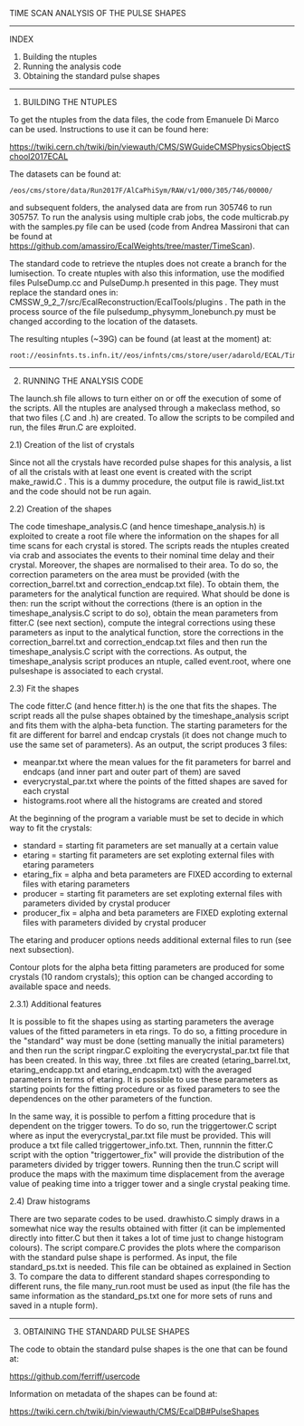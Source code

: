 TIME SCAN ANALYSIS OF THE PULSE SHAPES

---

INDEX
1) Building the ntuples
2) Running the analysis code
3) Obtaining the standard pulse shapes

---

1) BUILDING THE NTUPLES

To get the ntuples from the data files, the code from Emanuele Di Marco can be used. Instructions to use it can be found here:

https://twiki.cern.ch/twiki/bin/viewauth/CMS/SWGuideCMSPhysicsObjectSchool2017ECAL

The datasets can be found at:

    /eos/cms/store/data/Run2017F/AlCaPhiSym/RAW/v1/000/305/746/00000/

and subsequent folders, the analysed data are from run 305746 to run 305757. To run the analysis using multiple crab jobs, the code multicrab.py with the samples.py file can be used (code from Andrea Massironi that can be found at https://github.com/amassiro/EcalWeights/tree/master/TimeScan).

The standard code to retrieve the ntuples does not create a branch for the lumisection. To create ntuples with also this information, use the modified files PulseDump.cc and PulseDump.h presented in this page. They must replace the standard ones in: CMSSW_9_2_7/src/EcalReconstruction/EcalTools/plugins . The path in the process source of the file pulsedump_physymm_lonebunch.py must be changed according to the location of the datasets.

The resulting ntuples (~39G) can be found (at least at the moment) at:

    root://eosinfnts.ts.infn.it//eos/infnts/cms/store/user/adarold/ECAL/TimeScan/AlCaPhiSym/crab_TimeScan/180121_141306/0000/

---

2) RUNNING THE ANALYSIS CODE

The launch.sh file allows to turn either on or off the execution of some of the scripts. All the ntuples are analysed through a makeclass method, so that two files (.C and .h) are created. To allow the scripts to be compiled and run, the files #run.C are exploited.

2.1) Creation of the list of crystals

Since not all the crystals have recorded pulse shapes for this analysis, a list of all the cristals with at least one event is created with the script make_rawid.C . This is a dummy procedure, the output file is rawid_list.txt and the code should not be run again.

2.2) Creation of the shapes

The code timeshape_analysis.C (and hence timeshape_analysis.h) is exploited to create a root file where the information on the shapes for all time scans for each crystal is stored. The scripts reads the ntuples created via crab and associates the events to their nominal time delay and their crystal. Moreover, the shapes are normalised to their area. To do so, the correction parameters on the area must be provided (with the correction_barrel.txt and correction_endcap.txt file). To obtain them, the parameters for the analytical function are required. What should be done is then: run the script without the corrections (there is an option in the timeshape_analysis.C script to do so), obtain the mean parameters from fitter.C (see next section), compute the integral corrections using these parameters as input to the analytical function, store the corrections in the correction_barrel.txt and correction_endcap.txt files and then run the timeshape_analysis.C script with the corrections. As output, the timeshape_analysis script produces an ntuple, called event.root, where one pulseshape is associated to each crystal.

2.3) Fit the shapes

The code fitter.C (and hence fitter.h) is the one that fits the shapes.
The script reads all the pulse shapes obtained by the timeshape_analysis script and fits them with the alpha-beta function. The starting parameters for the fit are different for barrel and endcap crystals (it does not change much to use the same set of parameters). As an output, the script produces 3 files:
- meanpar.txt where the mean values for the fit parameters for barrel and endcaps (and inner part and outer part of them) are saved
- everycrystal_par.txt where the points of the fitted shapes are saved for each crystal
- histograms.root where all the histograms are created and stored

At the beginning of the program a variable must be set to decide in which way to fit the crystals:
- standard     = starting fit parameters are set manually at a certain value
- etaring      = starting fit parameters are set exploting external files with etaring parameters
- etaring_fix  = alpha and beta parameters are FIXED according to external files with etaring parameters
- producer     = starting fit parameters are set exploting external files with parameters divided by crystal producer
- producer_fix = alpha and beta parameters are FIXED exploting external files with parameters divided by crystal producer

The etaring and producer options needs additional external files to run (see next subsection).

Contour plots for the alpha beta fitting parameters are produced for some crystals (10 random crystals); this option can be changed according to available space and needs.

2.3.1) Additional features

It is possible to fit the shapes using as starting parameters the average values of the fitted parameters in eta rings. To do so, a fitting procedure in the "standard" way must be done (setting manually the initial parameters) and then run the script ringpar.C exploiting the everycrystal_par.txt file that has been created. In this way, three .txt files are created (etaring_barrel.txt, etaring_endcapp.txt and etaring_endcapm.txt) with the averaged parameters in terms of etaring. It is possible to use these parameters as starting points for the fitting procedure or as fixed parameters to see the dependences on the other parameters of the function.

In the same way, it is possible to perfom a fitting procedure that is dependent on the trigger towers. To do so, run the triggertower.C script where as input the everycrystal_par.txt file must be provided. This will produce a txt file called triggertower_info.txt. Then, runnnin the fitter.C script with the option "triggertower_fix" will provide the distribution of the parameters divided by trigger towers. Running then the trun.C script will produce the maps with the maximum time displacement from the average value of peaking time into a trigger tower and a single crystal peaking time. 
  
2.4) Draw histograms

There are two separate codes to be used. drawhisto.C simply draws in a somewhat nice way the results obtained with fitter (it can be implemented directly into fitter.C but then it takes a lot of time just to change histogram colours).
The script compare.C provides the plots where the comparison with the standard pulse shape is performed. As input, the file standard_ps.txt is needed. This file can be obtained as explained in Section 3. To compare the data to different standard shapes corresponding to different runs, the file many_run.root must be used as input (the file has the same information as the standard_ps.txt one for more sets of runs and saved in a ntuple form).

---

3) OBTAINING THE STANDARD PULSE SHAPES

The code to obtain the standard pulse shapes is the one that can be found at:

https://github.com/ferriff/usercode

Information on metadata of the shapes can be found at:

https://twiki.cern.ch/twiki/bin/viewauth/CMS/EcalDB#PulseShapes

